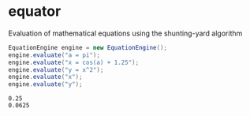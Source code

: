 # equator

Evaluation of mathematical equations using the shunting-yard algorithm

```java
EquationEngine engine = new EquationEngine();
engine.evaluate("a = pi");
engine.evaluate("x = cos(a) + 1.25");
engine.evaluate("y = x^2");
engine.evaluate("x");
engine.evaluate("y");
```

```
0.25
0.0625
```
